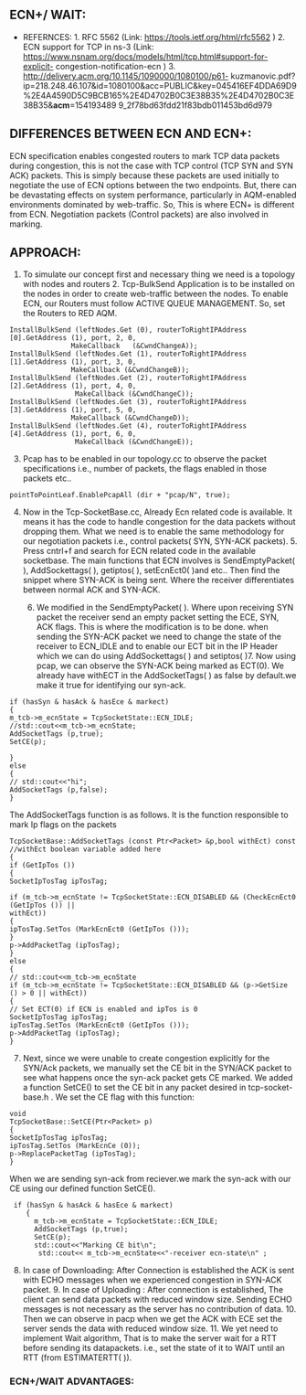 ## ECN+/ WAIT:
*  REFERNCES:
           1. RFC 5562 (Link: https://tools.ietf.org/html/rfc5562 )
           2. ECN support for TCP in ns-3 (Link:
              https://www.nsnam.org/docs/models/html/tcp.html#support-for-explicit-
              congestion-notification-ecn )
           3. http://delivery.acm.org/10.1145/1090000/1080100/p61-
              kuzmanovic.pdf?ip=218.248.46.107&id=1080100&acc=PUBLIC&key=045416EF4DDA69D9
              %2E4A4590D5C9BCB165%2E4D4702B0C3E38B35%2E4D4702B0C3E38B35&__acm__=154193489
              9_2f78bd63fdd21f83bdb011453bd6d979
              
## DIFFERENCES BETWEEN ECN AND ECN+:
 
   ECN specification enables congested routers to mark TCP data packets during congestion, this is not
           the case with TCP control (TCP SYN and SYN ACK) packets. This is simply because these packets are
           used initially to negotiate the use of ECN options between the two endpoints. But, there can be
           devastating effects on system performance, particularly in AQM-enabled environments dominated
           by web-traffic. So, This is where ECN+ is different from ECN. Negotiation packets (Control packets)
           are also involved in marking.
           
## APPROACH:

 1. To simulate our concept first and necessary thing we need is a topology with nodes and
             routers
          2. Tcp-BulkSend Application is to be installed on the nodes in order to create web-traffic
              between the nodes. To enable ECN, our Routers must follow ACTIVE QUEUE MANAGEMENT.
              So, set the Routers to RED AQM.
  ```
  InstallBulkSend (leftNodes.Get (0), routerToRightIPAddress [0].GetAddress (1), port, 2, 0, 
                 MakeCallback   (&CwndChangeA));
  InstallBulkSend (leftNodes.Get (1), routerToRightIPAddress [1].GetAddress (1), port, 3, 0, 
                 MakeCallback (&CwndChangeB));
  InstallBulkSend (leftNodes.Get (2), routerToRightIPAddress [2].GetAddress (1), port, 4, 0, 
                  MakeCallback (&CwndChangeC));
  InstallBulkSend (leftNodes.Get (3), routerToRightIPAddress [3].GetAddress (1), port, 5, 0, 
                 MakeCallback (&CwndChangeD));
  InstallBulkSend (leftNodes.Get (4), routerToRightIPAddress [4].GetAddress (1), port, 6, 0, 
                  MakeCallback (&CwndChangeE));                      
  ```  
              
   3. Pcap has to be enabled in our topology.cc to observe the packet specifications i.e., number of
              packets, the flags enabled in those packets etc..
              
```
pointToPointLeaf.EnablePcapAll (dir + "pcap/N", true);
```
              
   4. Now in the Tcp-SocketBase.cc, Already Ecn related code is available. It means it has the code
              to handle congestion for the data packets without dropping them. What we need is to enable
              the same methodology for our negotiation packets i.e., control packets( SYN, SYN-ACK
              packets).
          5.  Press cntrl+f and search for ECN related code in the available socketbase. The main functions
             that ECN involves is SendEmptyPacket( ), AddSockettags( ), getiptos( ), setEcnEct0( )and etc..
             Then find the snippet where SYN-ACK is being sent. Where the receiver differentiates between
             normal ACK and SYN-ACK.
             
             
         6. We modified in the SendEmptyPacket( ). Where upon receiving SYN packet the receiver send
             an empty packet setting the ECE, SYN, ACK flags. This is where the modification is to be done.
             when sending the SYN-ACK packet we need to change the state of the receiver to ECN_IDLE
             and to enable our ECT bit in the IP Header which we can do using AddSockettags( ) and
             setiptos( )7. Now using pcap, we can observe the SYN-ACK being marked as ECT(0).
             We already have withECT in the AddSocketTags( ) as false by default.we make it true for 
             identifying our syn-ack.
 ```
 if (hasSyn & hasAck & hasEce & markect)
{
m_tcb->m_ecnState = TcpSocketState::ECN_IDLE;
//std::cout<<m_tcb->m_ecnState;
AddSocketTags (p,true);
SetCE(p);

}
else
{
// std::cout<<"hi";
AddSocketTags (p,false);
}
 ```
 The AddSocketTags function is as follows. It is the function responsible to mark Ip flags on the packets 
 ```
 TcpSocketBase::AddSocketTags (const Ptr<Packet> &p,bool withEct) const //withEct boolean variable added here
{
if (GetIpTos ())
{
SocketIpTosTag ipTosTag;

if (m_tcb->m_ecnState != TcpSocketState::ECN_DISABLED && (CheckEcnEct0 (GetIpTos ()) ||
withEct))
{
ipTosTag.SetTos (MarkEcnEct0 (GetIpTos ()));
}
p->AddPacketTag (ipTosTag);
}
else
{
// std::cout<<m_tcb->m_ecnState
if (m_tcb->m_ecnState != TcpSocketState::ECN_DISABLED && (p->GetSize () > 0 || withEct))
{
// Set ECT(0) if ECN is enabled and ipTos is 0
SocketIpTosTag ipTosTag;
ipTosTag.SetTos (MarkEcnEct0 (GetIpTos ()));
p->AddPacketTag (ipTosTag);
}
```             
             
   7. Next, since we were unable to create congestion explicitly for the SYN/Ack packets, we manually set the CE bit in the SYN/ACK packet to see what happens once the syn-ack packet gets CE marked. We added a function SetCE() to set the CE bit in any packet desired in tcp-socket-base.h . We set the CE flag with this function:
  ```
  void
TcpSocketBase::SetCE(Ptr<Packet> p)
{
  SocketIpTosTag ipTosTag;
  ipTosTag.SetTos (MarkEcnCe (0));
  p->ReplacePacketTag (ipTosTag);
}
```
When we are sending syn-ack from reciever.we mark the syn-ack with our CE using our defined function SetCE(<packet>).
           
```
 if (hasSyn & hasAck & hasEce & markect)
    {
      m_tcb->m_ecnState = TcpSocketState::ECN_IDLE;  
      AddSocketTags (p,true);
      SetCE(p);
      std::cout<<"Marking CE bit\n";
       std::cout<< m_tcb->m_ecnState<<"-receiver ecn-state\n" ;
```
   8. In case of Downloading: After Connection is established the ACK is sent with ECHO messages
              when we experienced congestion in SYN-ACK packet.
          9.  In case of Uploading : After connection is established, The client can send data packets with
              reduced window size. Sending ECHO messages is not necessary as the server has no
              contribution of data.
          10.  Then we can observe in pacp when we get the ACK with ECE set the server sends the data with
              reduced window size.
          11.  We yet need to implement Wait algorithm, That is to make the server wait for a RTT before
             sending its datapackets. i.e., set the state of it to WAIT until an RTT (from ESTIMATERTT( )).
### ECN+/WAIT ADVANTAGES:
